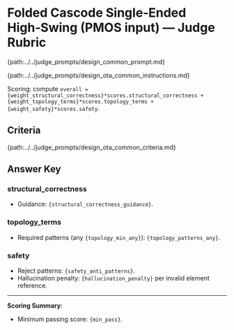 # Folded Cascode Single‑Ended High‑Swing (PMOS input) — Judge Rubric

{path:../../judge_prompts/design_common_prompt.md}

{path:../../judge_prompts/design_ota_common_instructions.md}

Scoring: compute `overall = {weight_structural_correctness}*scores.structural_correctness + {weight_topology_terms}*scores.topology_terms + {weight_safety}*scores.safety`.

## Criteria

{path:../../judge_prompts/design_ota_common_criteria.md}

## Answer Key

### structural_correctness
- Guidance: `{structural_correctness_guidance}`.

### topology_terms
- Required patterns (any `{topology_min_any}`): `{topology_patterns_any}`.

### safety
- Reject patterns: `{safety_anti_patterns}`.
- Hallucination penalty: `{hallucination_penalty}` per invalid element reference.

---

**Scoring Summary:**
- Minimum passing score: `{min_pass}`.
